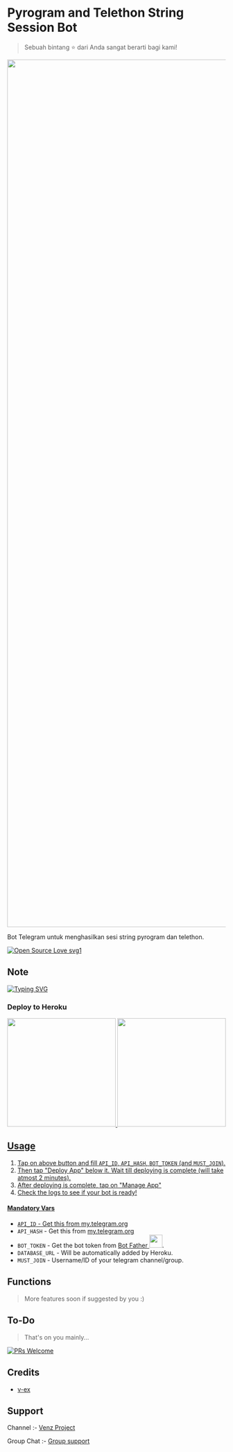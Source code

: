 # Pyrogram and Telethon String Session Bot

> Sebuah bintang ⭐ dari Anda sangat berarti bagi kami!

<p align="center"><a href="https://github.com/eldy020502"><img src="https://telegra.ph/file/0043fe29f8af3b6daa78a.jpg" width="2000"></a></p>

Bot Telegram untuk menghasilkan sesi string pyrogram dan telethon.

[![Open Source Love svg1](https://badges.frapsoft.com/os/v1/open-source.svg?v=103)](https://github.com/ellerbrock/open-source-badges/)

## Note
[![Typing SVG](https://readme-typing-svg.herokuapp.com?color=%2336BCF7&lines=Ini+adalah+Bot+Yang+Sangat+Berguna+Untuk;Mengambil+String+Session+Dari;Bot+Ini;Kamu+Dapat+Melihat+String+Milikmu+Di;Pesan+Tersimpan+Telegrammu;Jangan+Sebar+String+Session+Ini;Kepada+Siapapun;Another+Bytes+Account+Will+Be+Ban;Selamat+Mendeploy+%F0%9F%92%96)](https://git.io/typing-svg)

### Deploy to Heroku

<p align="center">
<a href="https://dashboard.heroku.com/new?template=https://github.com/eldy020502/Venz-String-Generator"><img src="https://img.shields.io/badge/Deploy%20To%20Heroku-blueviolet?style=for-the-badge&logo=heroku" width="250""/</a>  
<a href="https://telegram.dog/XTZ_HerokuBot?start=ZWxkeTAyMDUwMi9WZW56LVN0cmluZy1HZW5lcmF0b3ItIG1haW4"><img src="https://img.shields.io/badge/Deploy%20Via%20Telegram-blue?style=for-the-badge&logo=telegram" width="250""/</a>  </p>

## Usage

1. Tap on above button and fill `API_ID`, `API_HASH`, `BOT_TOKEN` (and `MUST_JOIN`).
2. Then tap "Deploy App" below it. Wait till deploying is complete (will take atmost 2 minutes).
3. After deploying is complete, tap on "Manage App"
4. Check the logs to see if your bot is ready!

#### Mandatory Vars

- `API_ID` - Get this from [my.telegram.org](https://my.telegram.org/auth)
- `API_HASH` - Get this from [my.telegram.org](https://my.telegram.org/auth)
- `BOT_TOKEN` - Get the bot token from [Bot Father <img src="https://telegra.ph/file/8d80c13110506bf1cb58e.jpg" width="30" height="30">](https://telegram.dog/BotFather).
- `DATABASE_URL` - Will be automatically added by Heroku.
- `MUST_JOIN` - Username/ID of your telegram channel/group.

## Functions

> More features soon if suggested by you :)

## To-Do

> That's on you mainly...

[![PRs Welcome](https://img.shields.io/badge/PRs-welcome-brightgreen.svg?style=flat-square)](http://makeapullrequest.com)

## Credits

- [v-ex](https://github.com/moonscrsh)

## Support

Channel :- [Venz Project](https://t.me/venzproject)

Group Chat :- [Group support](https://t.me/justvenzzz)
